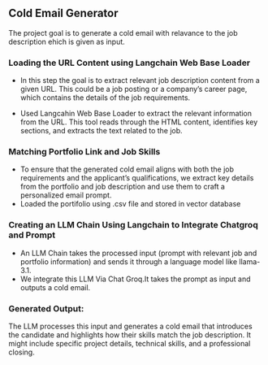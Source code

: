 ## Cold Email Generator
The project goal is to generate a cold email with relavance to the job description ehich is given as input.

###  Loading the URL Content using Langchain Web Base Loader
* In this step the goal is to extract relevant job description content from a given URL. This could be a job posting or a       company’s career page, which contains the details of the job requirements.

* Used Langcahin Web Base Loader to extract the relevant information from the URL. This tool reads through the HTML content, identifies key sections, and extracts the text related to the job.

### Matching Portfolio Link and Job Skills
* To ensure that the generated cold email aligns with both the job requirements and the applicant’s qualifications, we extract key details from the portfolio and job description and use them to craft a personalized email prompt.
* Loaded the portifolio using .csv file and stored in vector database

### Creating an LLM Chain Using Langchain to Integrate Chatgroq and Prompt
*   An LLM Chain takes the processed input (prompt with relevant job and portfolio information) and sends it through a language model like llama-3.1.
* We integrate this LLM Via Chat Groq.It takes the prompt as input and outputs a cold email.

### Generated Output:
The LLM processes this input and generates a cold email that introduces the candidate and highlights how their skills match the job description. It might include specific project details, technical skills, and a professional closing.